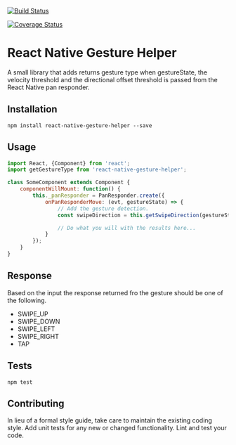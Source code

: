 [![Build Status](https://travis-ci.org/axelphunter/react-native-gesture-helper.svg?branch=master)](https://travis-ci.org/axelphunter/react-native-gesture-helper)

[![Coverage Status](https://coveralls.io/repos/github/axelphunter/react-native-gesture-helper/badge.svg?branch=master)](https://coveralls.io/github/axelphunter/react-native-gesture-helper?branch=master)

React Native Gesture Helper
=========

A small library that adds returns gesture type when gestureState, the velocity threshold and the directional offset threshold is passed from the React Native pan responder.

## Installation

`npm install react-native-gesture-helper --save`

## Usage

```javascript
import React, {Component} from 'react';
import getGestureType from 'react-native-gesture-helper';

class SomeComponent extends Component {
    componentWillMount: function() {
        this._panResponder = PanResponder.create({
            onPanResponderMove: (evt, gestureState) => {
                // Add the gesture detection.
                const swipeDirection = this.getSwipeDirection(gestureState);

                // Do what you will with the results here...
            }
        });
    }
}
```

## Response

Based on the input the response returned fro the gesture should be one of the following.

* SWIPE_UP
* SWIPE_DOWN
* SWIPE_LEFT
* SWIPE_RIGHT
* TAP

## Tests

  `npm test`

## Contributing

In lieu of a formal style guide, take care to maintain the existing coding style. Add unit tests for any new or changed functionality. Lint and test your code.
